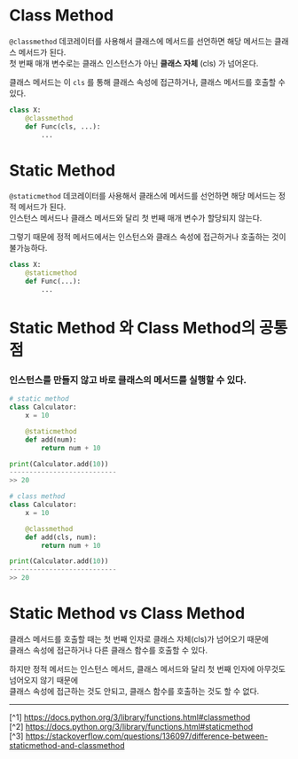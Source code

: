 # Class Method
`@classmethod` 데코레이터를 사용해서 클래스에 메서드를 선언하면 해당 메서드는 클래스 메서드가 된다.<br>
첫 번째 매개 변수로는 클래스 인스턴스가 아닌 **클래스 자체** (cls) 가 넘어온다.

클래스 메서드는 이 `cls` 를 통해 클래스 속성에 접근하거나, 클래스 메서드를 호출할 수 있다.

```python
class X:
    @classmethod
    def Func(cls, ...):
        ...
```

# Static Method
`@staticmethod` 데코레이터를 사용해서 클래스에 메서드를 선언하면 해당 메서드는 정적 메서드가 된다.<br>
인스턴스 메서드나 클래스 메서드와 달리 첫 번째 매개 변수가 할당되지 않는다.

그렇기 때문에 정적 메서드에서는 인스턴스와 클래스 속성에 접근하거나 호출하는 것이 불가능하다.

```python
class X:
    @staticmethod
    def Func(...):
        ...
```

# Static Method 와 Class Method의 공통점
### 인스턴스를 만들지 않고 바로 클래스의 메서드를 실행할 수 있다.
```python
# static method
class Calculator:
    x = 10

    @staticmethod
    def add(num):
        return num + 10

print(Calculator.add(10))
---------------------------
>> 20

# class method
class Calculator:
    x = 10

    @classmethod
    def add(cls, num):
        return num + 10

print(Calculator.add(10))
---------------------------
>> 20
```

# Static Method vs Class Method
클래스 메서드를 호출할 때는 첫 번째 인자로 클래스 자체(cls)가 넘어오기 때문에<br>
클래스 속성에 접근하거나 다른 클래스 함수를 호출할 수 있다.

하지만 정적 메서드는 인스턴스 메서드, 클래스 메서드와 달리 첫 번째 인자에 아무것도 넘어오지 않기 때문에<br>
클래스 속성에 접근하는 것도 안되고, 클래스 함수를 호출하는 것도 할 수 없다.

---

[^1] https://docs.python.org/3/library/functions.html#classmethod<br>
[^2] https://docs.python.org/3/library/functions.html#staticmethod<br>
[^3] https://stackoverflow.com/questions/136097/difference-between-staticmethod-and-classmethod

